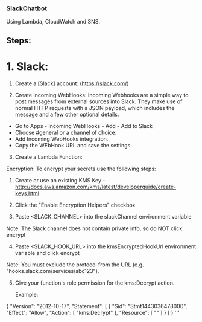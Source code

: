 ### SlackChatbot
Using Lambda, CloudWatch and SNS.

## Steps:
# 1. Slack:

1. Create a [Slack] account: (https://slack.com/)

2. Create Incoming WebHooks:
  Incoming Webhooks are a simple way to post messages from external sources into Slack.
  They make use of normal HTTP requests with a JSON payload, which includes the message and a few other optional details.
  - Go to Apps - Incoming WebHooks - Add - Add to Slack
  - Choose #general or a channel of choice.
  - Add Incoming WebHooks integration.
  - Copy the WEbHook URL and save the settings.
  
3. Create a Lambda Function:

Encryption:
To encrypt your secrets use the following steps:

  1. Create or use an existing KMS Key - http://docs.aws.amazon.com/kms/latest/developerguide/create-keys.html

  2. Click the "Enable Encryption Helpers" checkbox

  3. Paste <SLACK_CHANNEL> into the slackChannel environment variable

  Note: The Slack channel does not contain private info, so do NOT click encrypt

  4. Paste <SLACK_HOOK_URL> into the kmsEncryptedHookUrl environment variable and click encrypt

  Note: You must exclude the protocol from the URL (e.g. "hooks.slack.com/services/abc123").

  5. Give your function's role permission for the kms:Decrypt action.

     Example:

{
    "Version": "2012-10-17",
    "Statement": [
        {
            "Sid": "Stmt1443036478000",
            "Effect": "Allow",
            "Action": [
                "kms:Decrypt"
            ],
            "Resource": [
                "<your KMS key ARN>"
            ]
        }
    ]
}
'''
